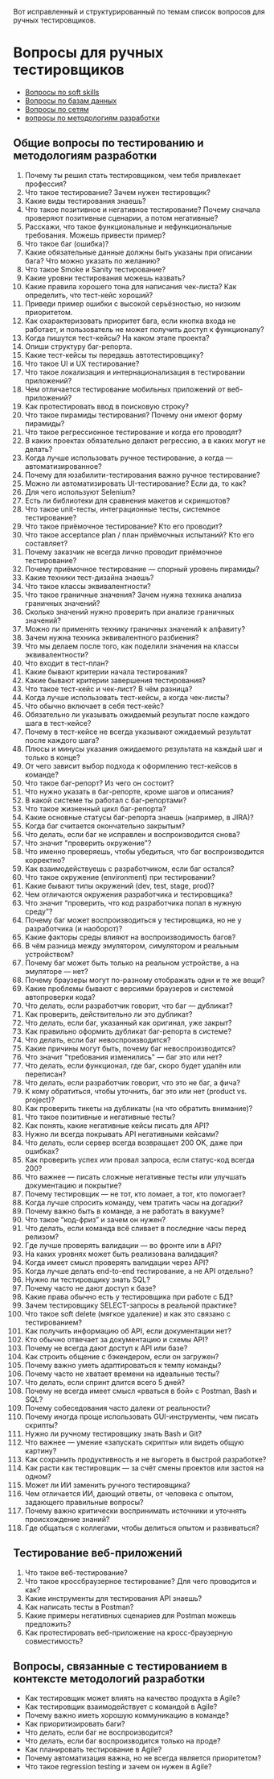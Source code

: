 Вот исправленный и структурированный по темам список вопросов для ручных тестировщиков.

# Вопросы для ручных тестировщиков

* [Вопросы по soft skills](/questions/common/softskills.md)
* [Вопросы по базам данных](/common/databases.md)
* [Вопросы по сетям](/common/networks.md)
* [вопросы по методологиям разработки](/common/metodologies.md)

## Общие вопросы по тестированию и методологиям разработки

1. Почему ты решил стать тестировщиком, чем тебя привлекает профессия?
1. Что такое тестирование? Зачем нужен тестировщик?
1. Какие виды тестирования знаешь?
1. Что такое позитивное и негативное тестирование? Почему сначала проверяют позитивные сценарии, а потом негативные?
1. Расскажи, что такое функциональные и нефункциональные требования. Можешь привести пример?
1. Что такое баг (ошибка)?
1. Какие обязательные данные должны быть указаны при описании бага? Что можно указать по желанию?
1. Что такое Smoke и Sanity тестирование?
1. Какие уровни тестирования можешь назвать?
1. Какие правила хорошего тона для написания чек-листа? Как определить, что тест-кейс хороший?
1. Приведи пример ошибки с высокой серьёзностью, но низким приоритетом.
1. Как охарактеризовать приоритет бага, если кнопка входа не работает, и пользователь не может получить доступ к функционалу?
1. Когда пишутся тест-кейсы? На каком этапе проекта?
1. Опиши структуру баг-репорта.
1. Какие тест-кейсы ты передашь автотестировщику?
1. Что такое UI и UX тестирование?
1. Что такое локализация и интернационализация в тестировании приложений?
1. Чем отличается тестирование мобильных приложений от веб-приложений?
1. Как протестировать ввод в поисковую строку?
1. Что такое пирамиды тестирования? Почему они имеют форму пирамиды?
1. Что такое регрессионное тестирование и когда его проводят?
1. В каких проектах обязательно делают регрессию, а в каких могут не делать?
1. Когда лучше использовать ручное тестирование, а когда — автоматизированное?
1. Почему для юзабилити-тестирования важно ручное тестирование?
1. Можно ли автоматизировать UI-тестирование? Если да, то как?
1. Для чего используют Selenium?
1. Есть ли библиотеки для сравнения макетов и скриншотов?
1. Что такое unit-тесты, интеграционные тесты, системное тестирование?
1. Что такое приёмочное тестирование? Кто его проводит?
1. Что такое acceptance plan / план приёмочных испытаний? Кто его составляет?
1. Почему заказчик не всегда лично проводит приёмочное тестирование?
1. Почему приёмочное тестирование — спорный уровень пирамиды?
1. Какие техники тест-дизайна знаешь?
1. Что такое классы эквивалентности?
1. Что такое граничные значения? Зачем нужна техника анализа граничных значений?
1. Сколько значений нужно проверить при анализе граничных значений?
1. Можно ли применять технику граничных значений к алфавиту?
1. Зачем нужна техника эквивалентного разбиения?
1. Что мы делаем после того, как поделили значения на классы эквивалентности?
1. Что входит в тест-план?
1. Какие бывают критерии начала тестирования?
1. Какие бывают критерии завершения тестирования?
1. Что такое тест-кейс и чек-лист? В чём разница?
1. Когда лучше использовать тест-кейсы, а когда чек-листы?
1. Что обычно включает в себя тест-кейс?
1. Обязательно ли указывать ожидаемый результат после каждого шага в тест-кейсе?
1. Почему в тест-кейсе не всегда указывают ожидаемый результат после каждого шага?
1. Плюсы и минусы указания ожидаемого результата на каждый шаг и только в конце?
1. От чего зависит выбор подхода к оформлению тест-кейсов в команде?
1. Что такое баг-репорт? Из чего он состоит?
1. Что нужно указать в баг-репорте, кроме шагов и описания?
1. В какой системе ты работал с баг-репортами?
1. Что такое жизненный цикл баг-репорта?
1. Какие основные статусы баг-репорта знаешь (например, в JIRA)?
1. Когда баг считается окончательно закрытым?
1. Что делать, если баг не исправлен и воспроизводится снова?
1. Что значит "проверить окружение"?
1. Что именно проверяешь, чтобы убедиться, что баг воспроизводится корректно?
1. Как взаимодействуешь с разработчиком, если баг остался?
1. Что такое окружение (environment) при тестировании?
1. Какие бывают типы окружений (dev, test, stage, prod)?
1. Чем отличаются окружения разработчика и тестировщика?
1. Что значит “проверить, что код разработчика попал в нужную среду”?
1. Почему баг может воспроизводиться у тестировщика, но не у разработчика (и наоборот)?
1. Какие факторы среды влияют на воспроизводимость багов?
1. В чём разница между эмулятором, симулятором и реальным устройством?
1. Почему баг может быть только на реальном устройстве, а на эмуляторе — нет?
1. Почему браузеры могут по-разному отображать одни и те же вещи?
1. Какие проблемы бывают с версиями браузеров и системой автопроверки кода?
1. Что делать, если разработчик говорит, что баг — дубликат?
1. Как проверить, действительно ли это дубликат?
1. Что делать, если баг, указанный как оригинал, уже закрыт?
1. Как правильно оформить дубликат баг-репорта в системе?
1. Что делать, если баг невоспроизводится?
1. Какие причины могут быть, почему баг невоспроизводится?
1. Что значит "требования изменились" — баг это или нет?
1. Что делать, если функционал, где баг, скоро будет удалён или переписан?
1. Что делать, если разработчик говорит, что это не баг, а фича?
1. К кому обратиться, чтобы уточнить, баг это или нет (product vs. project)?
1. Как проверить тикеты на дубликаты (на что обратить внимание)?
1. Что такое позитивные и негативные тесты?
1. Как понять, какие негативные кейсы писать для API?
1. Нужно ли всегда покрывать API негативными кейсами?
1. Что делать, если сервер всегда возвращает 200 OK, даже при ошибках?
1. Как проверить успех или провал запроса, если статус-код всегда 200?
1. Что важнее — писать сложные негативные тесты или улучшать документацию и покрытие?
1. Почему тестировщик — не тот, кто ломает, а тот, кто помогает?
1. Когда лучше спросить команду, чем тратить часы на догадки?
1. Почему важно быть в команде, а не работать в вакууме?
1. Что такое “код-фриз” и зачем он нужен?
1. Что делать, если команда всё сливает в последние часы перед релизом?
1. Где лучше проверять валидации — во фронте или в API?
1. На каких уровнях может быть реализована валидация?
1. Когда имеет смысл проверять валидации через API?
1. Когда лучше делать end-to-end тестирование, а не API отдельно?
1. Нужно ли тестировщику знать SQL?
1. Почему часто не дают доступ к базе?
1. Какие права обычно есть у тестировщика при работе с БД?
1. Зачем тестировщику SELECT-запросы в реальной практике?
1. Что такое soft delete (мягкое удаление) и как это связано с тестированием?
1. Как получить информацию об API, если документации нет?
1. Кто обычно отвечает за документацию и схемы API?
1. Почему не всегда дают доступ к API или базе?
1. Как строить общение с бэкендером, если он загружен?
1. Почему важно уметь адаптироваться к темпу команды?
1. Почему часто не хватает времени на идеальные тесты?
1. Что делать, если спринт длится всего 5 дней?
1. Почему не всегда имеет смысл «рваться в бой» с Postman, Bash и SQL?
1. Почему собеседования часто далеки от реальности?
1. Почему иногда проще использовать GUI-инструменты, чем писать скрипты?
1. Нужно ли ручному тестировщику знать Bash и Git?
1. Что важнее — умение «запускать скрипты» или видеть общую картину?
1. Как сохранить продуктивность и не выгореть в быстрой разработке?
1. Как расти как тестировщик — за счёт смены проектов или застоя на одном?
1. Может ли ИИ заменить ручного тестировщика?
1. Чем отличается ИИ, дающий ответы, от человека с опытом, задающего правильные вопросы?
1. Почему важно критически воспринимать источники и уточнять происхождение знаний?
1. Где общаться с коллегами, чтобы делиться опытом и развиваться?

## Тестирование веб-приложений

1. Что такое веб-тестирование?
1. Что такое кроссбраузерное тестирование? Для чего проводится и как?
1. Какие инструменты для тестирования API знаешь?
1. Как написать тесты в Postman?
1. Какие примеры негативных сценариев для Postman можешь предложить?
1. Как протестировать веб-приложение на кросс-браузерную совместимость?


## Вопросы, связанные с тестированием в контексте методологий разработки

* Как тестировщик может влиять на качество продукта в Agile?
* Как тестировщик взаимодействует с командой в Agile?
* Почему важно иметь хорошую коммуникацию в команде?
* Как приоритизировать баги?
* Что делать, если баг не воспроизводится?
* Что делать, если баг воспроизводится только на проде?
* Как планировать тестирование в Agile?
* Почему автоматизация важна, но не всегда является приоритетом?
* Что такое regression testing и зачем он нужен в Agile?
